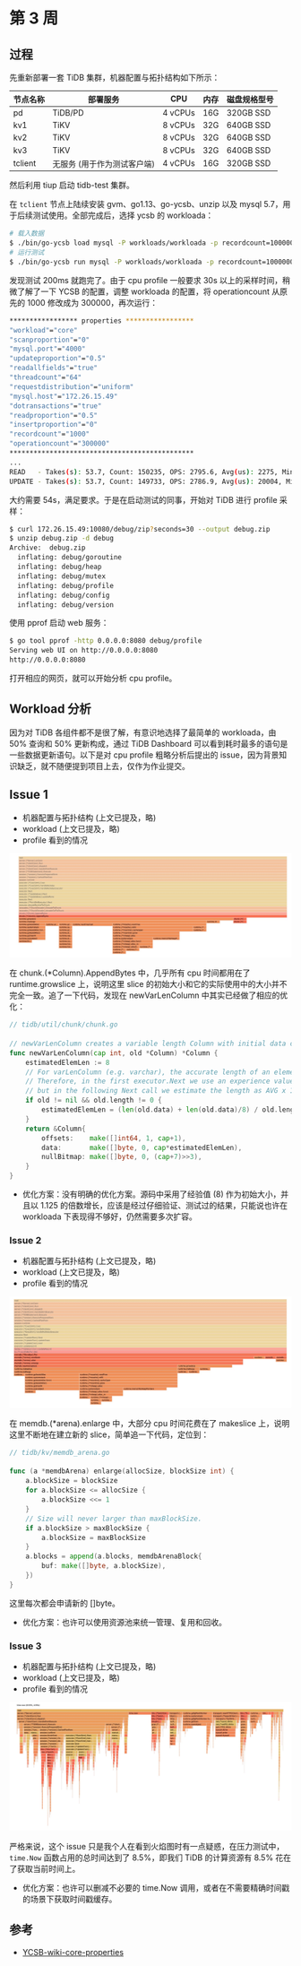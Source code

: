 # 第 3 周

## 过程

先重新部署一套 TiDB 集群，机器配置与拓扑结构如下所示：

| 节点名称 | 部署服务                    | CPU     | 内存 | 磁盘规格型号 |
| -------- | --------------------------- | ------- | ---- | ------------ |
| pd       | TiDB/PD                     | 4 vCPUs | 16G  | 320GB SSD    |
| kv1      | TiKV                        | 8 vCPUs | 32G  | 640GB SSD    |
| kv2      | TiKV                        | 8 vCPUs | 32G  | 640GB SSD    |
| kv3      | TiKV                        | 8 vCPUs | 32G  | 640GB SSD    |
| tclient  | 无服务 (用于作为测试客户端) | 4 vCPUs | 16G  | 320GB SSD    |

然后利用 tiup 启动 tidb-test 集群。

在 `tclient` 节点上陆续安装 gvm、go1.13、go-ycsb、unzip 以及 mysql 5.7，用于后续测试使用。全部完成后，选择 ycsb 的 workloada：

```sh
# 载入数据
$ ./bin/go-ycsb load mysql -P workloads/workloada -p recordcount=1000000 -p mysql.host=172.26.15.49 -p mysql.port=4000 --threads 256
# 运行测试
$ ./bin/go-ycsb run mysql -P workloads/workloada -p recordcount=1000000 -p mysql.host=172.26.15.49 -p mysql.port=4000 --threads 64
```

发现测试 200ms 就跑完了。由于 cpu profile 一般要求 30s 以上的采样时间，稍微了解了一下 YCSB 的配置，调整 workloada 的配置，将 operationcount 从原先的 1000 修改成为 300000，再次运行：

```sh
***************** properties *****************
"workload"="core"
"scanproportion"="0"
"mysql.port"="4000"
"updateproportion"="0.5"
"readallfields"="true"
"threadcount"="64"
"requestdistribution"="uniform"
"mysql.host"="172.26.15.49"
"dotransactions"="true"
"readproportion"="0.5"
"insertproportion"="0"
"recordcount"="1000"
"operationcount"="300000"
**********************************************
...
READ   - Takes(s): 53.7, Count: 150235, OPS: 2795.6, Avg(us): 2275, Min(us): 1152, Max(us): 30173, 99th(us): 11000, 99.9th(us): 15000, 99.99th(us): 21000
UPDATE - Takes(s): 53.7, Count: 149733, OPS: 2786.9, Avg(us): 20004, Min(us): 6387, Max(us): 451082, 99th(us): 184000, 99.9th(us): 232000, 99.99th(us): 256000
```

大约需要 54s，满足要求。于是在启动测试的同事，开始对 TiDB 进行 profile 采样：

```sh
$ curl 172.26.15.49:10080/debug/zip?seconds=30 --output debug.zip
$ unzip debug.zip -d debug
Archive:  debug.zip
  inflating: debug/goroutine
  inflating: debug/heap
  inflating: debug/mutex
  inflating: debug/profile
  inflating: debug/config
  inflating: debug/version
```

使用 pprof 启动 web 服务：

```sh
$ go tool pprof -http 0.0.0.0:8080 debug/profile
Serving web UI on http://0.0.0.0:8080
http://0.0.0.0:8080
```

打开相应的网页，就可以开始分析 cpu profile。

## Workload 分析

因为对 TiDB 各组件都不是很了解，有意识地选择了最简单的 workloada，由 50% 查询和 50% 更新构成，通过 TiDB Dashboard 可以看到耗时最多的语句是一些数据更新语句。以下是对 cpu profile 粗略分析后提出的 issue，因为背景知识缺乏，就不随便提到项目上去，仅作为作业提交。

## Issue 1

* 机器配置与拓扑结构 (上文已提及，略)
* workload (上文已提及，略)
* profile 看到的情况

![chunk_column_append_bytes](./3/chunk_column_append_bytes.jpg)

在 chunk.(*Column).AppendBytes 中，几乎所有 cpu 时间都用在了 runtime.growslice 上，说明这里 slice 的初始大小和它的实际使用中的大小并不完全一致。追了一下代码，发现在 newVarLenColumn 中其实已经做了相应的优化：

```go
// tidb/util/chunk/chunk.go

// newVarLenColumn creates a variable length Column with initial data capacity.
func newVarLenColumn(cap int, old *Column) *Column {
	estimatedElemLen := 8
	// For varLenColumn (e.g. varchar), the accurate length of an element is unknown.
	// Therefore, in the first executor.Next we use an experience value -- 8 (so it may make runtime.growslice)
	// but in the following Next call we estimate the length as AVG x 1.125 elemLen of the previous call.
	if old != nil && old.length != 0 {
		estimatedElemLen = (len(old.data) + len(old.data)/8) / old.length
	}
	return &Column{
		offsets:    make([]int64, 1, cap+1),
		data:       make([]byte, 0, cap*estimatedElemLen),
		nullBitmap: make([]byte, 0, (cap+7)>>3),
	}
}
```

* 优化方案：没有明确的优化方案。源码中采用了经验值 (8) 作为初始大小，并且以 1.125 的倍数增长，应该是经过仔细验证、测试过的结果，只能说也许在 workloada 下表现得不够好，仍然需要多次扩容。

### Issue 2

* 机器配置与拓扑结构 (上文已提及，略)
* workload (上文已提及，略)
* profile 看到的情况

![memdb_arena_enlarge](./3/memdb_arena_enlarge.jpg)

在 memdb.(*arena).enlarge 中，大部分 cpu 时间花费在了 makeslice 上，说明这里不断地在建立新的 slice，简单追一下代码，定位到：

```go
// tidb/kv/memdb_arena.go

func (a *memdbArena) enlarge(allocSize, blockSize int) {
	a.blockSize = blockSize
	for a.blockSize <= allocSize {
		a.blockSize <<= 1
	}
	// Size will never larger than maxBlockSize.
	if a.blockSize > maxBlockSize {
		a.blockSize = maxBlockSize
	}
	a.blocks = append(a.blocks, memdbArenaBlock{
		buf: make([]byte, a.blockSize),
	})
}
```

这里每次都会申请新的 []byte。

* 优化方案：也许可以使用资源池来统一管理、复用和回收。

### Issue 3

* 机器配置与拓扑结构 (上文已提及，略)
* workload (上文已提及，略)
* profile 看到的情况

![overall](./3/overall.jpg)

严格来说，这个 issue 只是我个人在看到火焰图时有一点疑惑，在压力测试中，`time.Now` 函数占用的总时间达到了 8.5%，即我们 TiDB 的计算资源有 8.5% 花在了获取当前时间上。

* 优化方案：也许可以删减不必要的 time.Now 调用，或者在不需要精确时间戳的场景下获取时间戳缓存。

## 参考

* [YCSB-wiki-core-properties](https://github.com/brianfrankcooper/YCSB/wiki/Core-Properties)